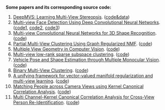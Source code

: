 **Some papers and its corresponding source code:**
1. [DeepMVS: Learning Multi-View Stereopsis](https://arxiv.org/abs/1804.00650v1). ([code&data](https://phuang17.github.io/DeepMVS/index.html))
2.  [Multi-view Face Detection Using Deep Convolutional Neural Networks](Multi-view%20Face%20Detection%20Using%20Deep%20Convolutional%20Neural%20Networks). ([code1](https://github.com/do4am/Face-Detection-using-Deep-Learning), [code2](https://github.com/guoyilin/FaceDetection_CNN), [code3](https://github.com/PuchatekwSzortach/face_detection))
3. [Multi-view Convolutional Neural Networks for 3D Shape Recognition](https://www.cv-foundation.org/openaccess/content_iccv_2015/papers/Su_Multi-View_Convolutional_Neural_ICCV_2015_paper.pdf). ([code](https://github.com/suhangpro/mvcnn))
4. [Partial Multi-View Clustering Using Graph Regularized NMF](https://ieeexplore.ieee.org/document/7899961). ([code](https://github.com/nishantrai18/MultiViewNMF))
5. [Multiple View Geometry in Computer Vision](http://www.robots.ox.ac.uk/~vgg/hzbook/index.html). ([code](http://www.robots.ox.ac.uk/~vgg/hzbook/code/))
6. [Multi-view low-rank sparse subspace clustering](https://www.sciencedirect.com/science/article/pii/S0031320317303370).  ([code](https://github.com/mbrbic/Multi-view-LRSSC))
7. [Vehicle Pose and Shape Estimation through Multiple Monocular Vision](https://ieeexplore.ieee.org/abstract/document/8665155). ([code](https://github.com/GilgameshD/Multiple-View-Car-Localization))
8. [Binary Multi-View Clustering](https://ieeexplore.ieee.org/document/8387526). ([code](https://github.com/DarrenZZhang/BMVC))
9.  [A unifying framework for vector-valued manifold regularization and multi-view learning](http://proceedings.mlr.press/v28/haquang13.html). ([code](https://github.com/lorisbaz/Multiview-learning))
10. [Matching People across Camera Views using Kernel Canonical Correlation Analysis](https://dl.acm.org/citation.cfm?doid=2659021.2659036). ([code](https://github.com/glisanti/KCCAReId))
11. [Multi Channel-Kernel Canonical Correlation Analysis for Cross-View Person Re-Identification](https://dl.acm.org/citation.cfm?id=3038916). ([code](https://github.com/glisanti/MCK-CCA))
